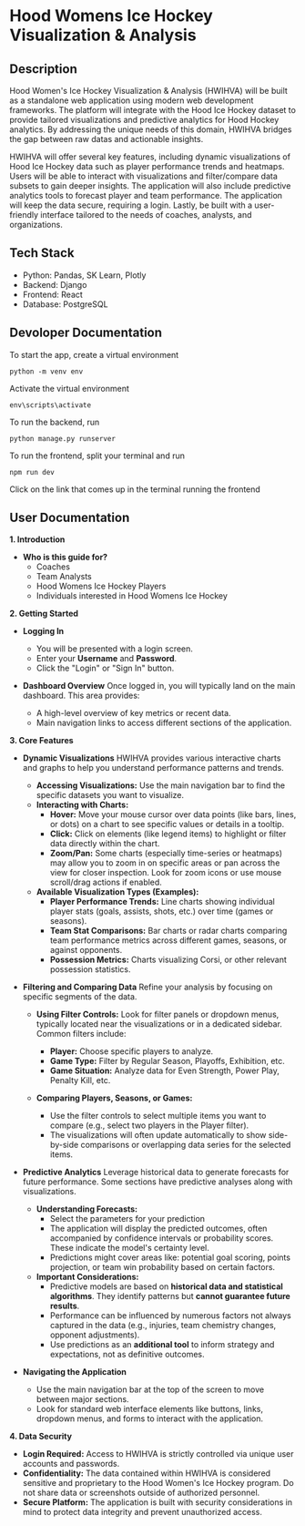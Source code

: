 # Hood Womens Ice Hockey Visualization & Analysis 

## Description
<p>Hood Women's Ice Hockey Visualization & Analysis (HWIHVA) will be built as a standalone web application using modern web development
frameworks. The platform will integrate with the Hood Ice Hockey dataset to provide
tailored visualizations and predictive analytics for Hood Hockey analytics. By
addressing the unique needs of this domain, HWIHVA bridges the gap between raw datas
and actionable insights.</p>

<p>HWIHVA will offer several key features, including dynamic visualizations of Hood Ice
Hockey data such as player performance trends and heatmaps. Users will be able to interact with visualizations and 
filter/compare data subsets to gain deeper insights. The application will also include
predictive analytics tools to forecast player and team performance. The application will keep the data secure, requiring a login. Lastly, be built
with a user-friendly interface tailored to the needs of coaches, analysts, and organizations.</p>

## Tech Stack
- Python: Pandas, SK Learn, Plotly
- Backend: Django
- Frontend: React
- Database: PostgreSQL

## Devoloper Documentation
To start the app, create a virtual environment 
```
python -m venv env
```
Activate the virtual environment
```
env\scripts\activate
```
To run the backend, run
```
python manage.py runserver
```
To run the frontend, split your terminal and run
```
npm run dev
```
Click on the link that comes up in the terminal running the frontend 

## User Documentation

**1. Introduction**

*   **Who is this guide for?**
    *   Coaches
    *   Team Analysts
    *   Hood Womens Ice Hockey Players 
    *   Individuals interested in Hood Womens Ice Hockey

**2. Getting Started**

*   **Logging In**
    *   You will be presented with a login screen.
    *   Enter your **Username** and **Password**.
    *   Click the "Login" or "Sign In" button.

*   **Dashboard Overview**
    Once logged in, you will typically land on the main dashboard. This area provides:
    *   A high-level overview of key metrics or recent data.
    *   Main navigation links to access different sections of the application.

**3. Core Features**

*   **Dynamic Visualizations**
    HWIHVA provides various interactive charts and graphs to help you understand performance patterns and trends.

    *   **Accessing Visualizations:** Use the main navigation bar to find the specific datasets you want to visualize.
    *   **Interacting with Charts:**
        *   **Hover:** Move your mouse cursor over data points (like bars, lines, or dots) on a chart to see specific values or details in a tooltip.
        *   **Click:** Click on elements (like legend items) to highlight or filter data directly within the chart. 
        *   **Zoom/Pan:** Some charts (especially time-series or heatmaps) may allow you to zoom in on specific areas or pan across the view for closer inspection. Look for zoom icons or use mouse scroll/drag actions if enabled.
    *   **Available Visualization Types (Examples):**
        *   **Player Performance Trends:** Line charts showing individual player stats (goals, assists, shots, etc.) over time (games or seasons).
        *   **Team Stat Comparisons:** Bar charts or radar charts comparing team performance metrics across different games, seasons, or against opponents.
        *   **Possession Metrics:** Charts visualizing Corsi, or other relevant possession statistics.

*   **Filtering and Comparing Data**
    Refine your analysis by focusing on specific segments of the data.

    *   **Using Filter Controls:** Look for filter panels or dropdown menus, typically located near the visualizations or in a dedicated sidebar. Common filters include:
        *   **Player:** Choose specific players to analyze.
        *   **Game Type:** Filter by Regular Season, Playoffs, Exhibition, etc.
        *   **Game Situation:** Analyze data for Even Strength, Power Play, Penalty Kill, etc.

    *   **Comparing Players, Seasons, or Games:**
        *   Use the filter controls to select multiple items you want to compare (e.g., select two players in the Player filter).
        *   The visualizations will often update automatically to show side-by-side comparisons or overlapping data series for the selected items.

*   **Predictive Analytics**
    Leverage historical data to generate forecasts for future performance. Some sections have predictive analyses along with visualizations.
    
    *   **Understanding Forecasts:**
        *   Select the parameters for your prediction
        *   The application will display the predicted outcomes, often accompanied by confidence intervals or probability scores. These indicate the model's certainty level.
        *   Predictions might cover areas like: potential goal scoring, points projection, or team win probability based on certain factors.
    *   **Important Considerations:**
        *   Predictive models are based on **historical data and statistical algorithms**. They identify patterns but **cannot guarantee future results**.
        *   Performance can be influenced by numerous factors not always captured in the data (e.g., injuries, team chemistry changes, opponent adjustments).
        *   Use predictions as an **additional tool** to inform strategy and expectations, not as definitive outcomes.

*   **Navigating the Application**
    *   Use the main navigation bar at the top of the screen to move between major sections.
    *   Look for standard web interface elements like buttons, links, dropdown menus, and forms to interact with the application.

**4. Data Security**

*   **Login Required:** Access to HWIHVA is strictly controlled via unique user accounts and passwords.
*   **Confidentiality:** The data contained within HWIHVA is considered sensitive and proprietary to the Hood Women's Ice Hockey program. Do not share data or screenshots outside of authorized personnel.
*   **Secure Platform:** The application is built with security considerations in mind to protect data integrity and prevent unauthorized access.
